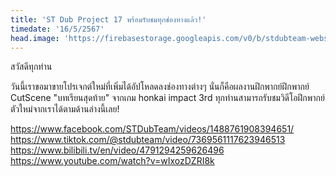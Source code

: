 ```yaml
---
title: 'ST Dub Project 17 พร้อมรับชมทุกช่องทางแล้ว!'
timedate: '16/5/2567'
head.image: 'https://firebasestorage.googleapis.com/v0/b/stdubteam-website.appspot.com/o/news-webp%2Fst-pj17-thumnail-4.webp?alt=media'
---
```


สวัสดีทุกท่าน

วันนี้เราขอมาขายโปรเจกต์ใหม่ที่เพิ่มได้อัปโหลดลงช่องทางต่างๆ
นั่นก็คือผลงานฝึกพากย์ฝึกพากย์ CutScene "บทเรียนสุดท้าย" จากเกม honkai impact 3rd
ทุกท่านสามารถรับชมวิดีโอฝึกพากย์ตัวใหม่จากเราได้ตามด้านล่างนี้เลย!

https://www.facebook.com/STDubTeam/videos/1488761908394651/<br />
https://www.tiktok.com/@stdubteam/video/7369561117623946513<br />
https://www.bilibili.tv/en/video/4791294259626496<br />
https://www.youtube.com/watch?v=wIxozDZRI8k